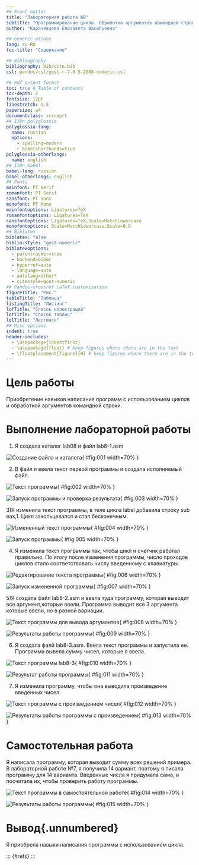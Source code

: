 ```yaml
---
## Front matter
title: "Лабораторная работа №8"
subtitle: "Программирование цикла. Обработка аргументов командной строки."
author: "Карачевцева Елизавета Васильевна"

## Generic otions
lang: ru-RU
toc-title: "Содержание"

## Bibliography
bibliography: bib/cite.bib
csl: pandoc/csl/gost-r-7-0-5-2008-numeric.csl

## Pdf output format
toc: true # Table of contents
toc-depth: 2
fontsize: 12pt
linestretch: 1.5
papersize: a4
documentclass: scrreprt
## I18n polyglossia
polyglossia-lang:
  name: russian
  options:
	- spelling=modern
	- babelshorthands=true
polyglossia-otherlangs:
  name: english
## I18n babel
babel-lang: russian
babel-otherlangs: english
## Fonts
mainfont: PT Serif
romanfont: PT Serif
sansfont: PT Sans
monofont: PT Mono
mainfontoptions: Ligatures=TeX
romanfontoptions: Ligatures=TeX
sansfontoptions: Ligatures=TeX,Scale=MatchLowercase
monofontoptions: Scale=MatchLowercase,Scale=0.9
## Biblatex
biblatex: false
biblio-style: "gost-numeric"
biblatexoptions:
  - parentracker=true
  - backend=biber
  - hyperref=auto
  - language=auto
  - autolang=other*
  - citestyle=gost-numeric
## Pandoc-crossref LaTeX customization
figureTitle: "Рис."
tableTitle: "Таблица"
listingTitle: "Листинг"
lofTitle: "Список иллюстраций"
lotTitle: "Список таблиц"
lolTitle: "Листинги"
## Misc options
indent: true
header-includes:
  - \usepackage{indentfirst}
  - \usepackage{float} # keep figures where there are in the text
  - \floatplacement{figure}{H} # keep figures where there are in the text
---
```


# Цель работы

Приобретение навыков написания программ с использованием циклов и
обработкой аргументов командной строки.


# Выполнение лабораторной работы

1) Я создала каталог lab08 и файл lab8-1.asm

![Создание файла и каталога](image/1.png){ #fig:001 width=70% }

2) В файл я ввела текст первой программы и создала исполняемый файл.

![Текст программы](image/2.png){ #fig:002 width=70% }

![Запуск программы и проверка результата](image/3.png){ #fig:003 width=70% }

3)Я изменила текст программы, в теле цикла label добавила строку sub eax,1. Цикл закольцевался и стал бесконечным.

![Измененный текст программы](image/4.png){ #fig:004 width=70% }

![Запуск программы ](image/5.png){ #fig:005 width=70% }

4)  Я изменила текст программы так, чтобы цикл и счетчик работал правильно. По итогу после изменения программы, число проходов циклов стало соответствовать числу введенному с клавиатуры.

![Редактирование текста программы](image/6.png){ #fig:006 width=70% }

![Запуск измененной программы](image/7.png){ #fig:007 width=70% }

5)Я создала файл lab8-2.asm и ввела туда программу, которая выводит все аргумент,которые ввели. Программа выводит все 3 аргумента которые ввели, но в разной вариации.

![Текст программы для вывода аргументов](image/8.png){ #fig:008 width=70% }

![Результаты работы программы](image/9.png){ #fig:009 width=70% }

6) Я создала фалй lab8-3.asm. Ввела текст программы и запустила ее. Программа вывела сумму чисел, которые я ввела.

![Текст программы lab8-3](image/10.png){ #fig:010 width=70% }

![Результат работы программы](image/11.png){ #fig:011 width=70% }

7) Я изменила программу, чтобы она выводила произведение введенных чисел.

![Текст программы с произведением чисел](image/12.png){ #fig:012 width=70% }

![Результаты работы программы с произведением](image/13.png){ #fig:013 width=70% }



# Самостотельная работа

Я написала программу, которая выводит сумму всех решений примера. В лабораторной работе №7, я получила 14 вариант, поэтому я писала программу для 14 варианта. Введенные числа я придумала сама, и посчитала их, чтобы проверить работу программы.

![Текст программы в самостоятельной работе](image/14.png){ #fig:014 width=70% }

![Результаты работы программы](image/15.png){ #fig:015 width=70% }


# Вывод{.unnumbered}

Я приобрела навыки написания программы с использованием цикла.

::: {#refs}
:::
